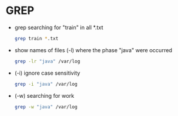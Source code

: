 # GREP #

* grep searching for "train" in all *.txt
    ```bash
    grep train *.txt
    ``` 

* show names of files (-l) where the phase "java" were occurred
  ```bash
  grep -lr "java" /var/log
  ```

* (-i) ignore case sensitivity 
  ```bash
  grep -i "java" /var/log
    ```  

* (-w) searching for work
  ```bash
  grep -w "java" /var/log
    ```  